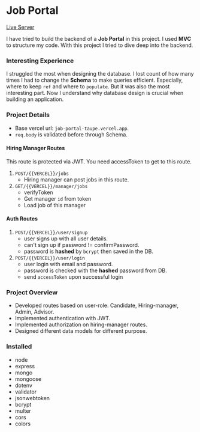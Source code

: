 # Job Portal

[Live Server](https://job-portal-taupe.vercel.app/)

I have tried to build the backend of a **Job Portal** in this project. I used **MVC** to structure my code. With this project I tried to dive deep into the backend.

### Interesting Experience

I struggled the most when designing the database. I lost count of how many times I had to change the **Schema** to make queries efficient. Especially, where to keep `ref` and where to `populate`. But it was also the most interesting part. Now I understand why database design is crucial when building an application.

### Project Details

- Base vercel url: `job-portal-taupe.vercel.app`.
- `req.body` is validated before through Schema.

#### Hiring Manager Routes

This route is protected via JWT. You need accessToken to get to this route.

1. `POST/{{VERCEL}}/jobs`
   - Hiring manager can post jobs in this route.
2. `GET/{{VERCEL}}/manager/jobs`
   - verifyToken
   - Get manager `id` from token
   - Load job of this manager

#### Auth Routes

1. `POST/{{VERCEL}}/user/signup`
   - user signs up with all user details.
   - can't sign up if password != confirmPassword.
   - password is **hashed** by `bcrypt` then saved in the DB.
2. `POST/{{VERCEL}}/user/login`
   - user login with email and password.
   - password is checked with the **hashed** password from DB.
   - send `accessToken` upon successful login

### Project Overview

- Developed routes based on user-role. Candidate, Hiring-manager, Admin, Advisor.
- Implemented authentication with JWT.
- Implemented authorization on hiring-manager routes.
- Designed different data models for different purpose.

### Installed

- node
- express
- mongo
- mongoose
- dotenv
- validator
- jsonwebtoken
- bcrypt
- multer
- cors
- colors
